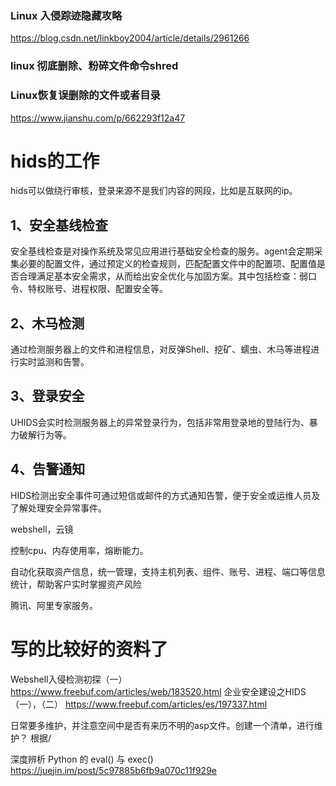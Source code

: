 ### Linux 入侵踪迹隐藏攻略
https://blog.csdn.net/linkboy2004/article/details/2961266
### linux 彻底删除、粉碎文件命令shred
### Linux恢复误删除的文件或者目录
https://www.jianshu.com/p/662293f12a47

# hids的工作
hids可以做绕行审核，登录来源不是我们内容的网段，比如是互联网的ip。

## 1、安全基线检查
安全基线检查是对操作系统及常见应用进行基础安全检查的服务。agent会定期采集必要的配置文件，通过预定义的检查规则，匹配配置文件中的配置项、配置值是否合理满足基本安全需求，从而给出安全优化与加固方案。其中包括检查：弱口令、特权账号、进程权限、配置安全等。

## 2、木马检测
通过检测服务器上的文件和进程信息，对反弹Shell、挖矿、蠕虫、木马等进程进行实时监测和告警。

## 3、登录安全
UHIDS会实时检测服务器上的异常登录行为，包括非常用登录地的登陆行为、暴力破解行为等。

## 4、告警通知
HIDS检测出安全事件可通过短信或邮件的方式通知告警，便于安全或运维人员及了解处理安全异常事件。

webshell，云镜

控制cpu、内存使用率，熔断能力。

自动化获取资产信息，统一管理，支持主机列表、组件、账号、进程、端口等信息统计，帮助客户实时掌握资产风险

腾讯、阿里专家服务。

# 写的比较好的资料了
Webshell入侵检测初探（一）
https://www.freebuf.com/articles/web/183520.html
企业安全建设之HIDS（一），（二）
https://www.freebuf.com/articles/es/197337.html

日常要多维护，并注意空间中是否有来历不明的asp文件。创建一个清单，进行维护？
根据/

深度辨析 Python 的 eval() 与 exec()
https://juejin.im/post/5c97885b6fb9a070c11f929e
